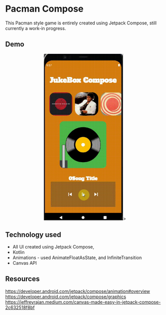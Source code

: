 # Pacman Compose
This Pacman style game is entirely created using Jetpack Compose, still currently a work-in progress.

## Demo

<p align="center">
  <img src="https://github.com/danielmbutler/JukeBox_Compose/blob/master/resources/demo.gif" width="250" >>
</p>



## Technology used
* All UI created using Jetpack Compose,
* Kotlin
* Animations - used AnimateFloatAsState, and InfiniteTransition
* Canvas API

## Resources
https://developer.android.com/jetpack/compose/animation#overview
https://developer.android.com/jetpack/compose/graphics
https://jeffreyrajan.medium.com/canvas-made-easy-in-jetpack-compose-2c632518f8bf

